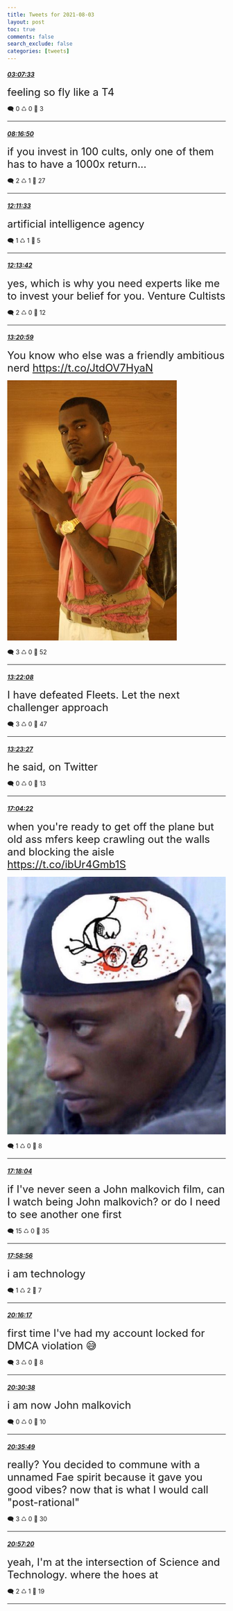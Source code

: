 ```yaml
---
title: Tweets for 2021-08-03
layout: post
toc: true
comments: false
search_exclude: false
categories: [tweets]
---
```



#### <a href = "https://twitter.com/deepfates/status/1422484269725855744">*03:07:33*</a>

<font size="5">feeling so fly like a T4</font>



🗨️ 0 ♺ 0 🤍  3   

---
    
#### <a href = "https://twitter.com/deepfates/status/1422562106013007872">*08:16:50*</a>

<font size="5">if you invest in 100 cults, only one of them has to have a 1000x return...</font>



🗨️ 2 ♺ 1 🤍  27   

---
    
#### <a href = "https://twitter.com/deepfates/status/1422621175713173504">*12:11:33*</a>

<font size="5">artificial intelligence agency</font>



🗨️ 1 ♺ 1 🤍  5   

---
    
#### <a href = "https://twitter.com/deepfates/status/1422621713834168322">*12:13:42*</a>

<font size="5">yes, which is why you need experts like me to invest your belief for you. Venture Cultists</font>



🗨️ 2 ♺ 0 🤍  12   

---
    
#### <a href = "https://twitter.com/deepfates/status/1422638645161467910">*13:20:59*</a>

<font size="5">You know who else was a friendly ambitious nerd  https://t.co/JtdOV7HyaN</font>

![image from twitter](/images/E746TvtWYAkBbc2.jpg)


🗨️ 3 ♺ 0 🤍  52   

---
    
#### <a href = "https://twitter.com/deepfates/status/1422638936493641740">*13:22:08*</a>

<font size="5">I have defeated Fleets. Let the next challenger approach</font>



🗨️ 3 ♺ 0 🤍  47   

---
    
#### <a href = "https://twitter.com/deepfates/status/1422639269785571332">*13:23:27*</a>

<font size="5">he said, on Twitter</font>



🗨️ 0 ♺ 0 🤍  13   

---
    
#### <a href = "https://twitter.com/deepfates/status/1422694862839697409">*17:04:22*</a>

<font size="5">when you're ready to get off the plane but old ass mfers keep crawling out the walls and blocking the aisle  https://t.co/ibUr4Gmb1S</font>

![image from twitter](/images/E75tcC7XsAILTOX.jpg)


🗨️ 1 ♺ 0 🤍  8   

---
    
#### <a href = "https://twitter.com/deepfates/status/1422698311778177024">*17:18:04*</a>

<font size="5">if I've never seen a John malkovich film, can I watch being John malkovich? or do I need to see another one first</font>



🗨️ 15 ♺ 0 🤍  35   

---
    
#### <a href = "https://twitter.com/deepfates/status/1422708596098228227">*17:58:56*</a>

<font size="5">i am technology</font>



🗨️ 1 ♺ 2 🤍  7   

---
    
#### <a href = "https://twitter.com/deepfates/status/1422743161345134593">*20:16:17*</a>

<font size="5">first time I've had my account locked for DMCA violation 😅</font>



🗨️ 3 ♺ 0 🤍  8   

---
    
#### <a href = "https://twitter.com/deepfates/status/1422746771072159746">*20:30:38*</a>

<font size="5">i am now John malkovich</font>



🗨️ 0 ♺ 0 🤍  10   

---
    
#### <a href = "https://twitter.com/deepfates/status/1422748077954412545">*20:35:49*</a>

<font size="5">really? You decided to commune with a unnamed Fae spirit because it gave you good vibes?   now that is what I would call "post-rational"</font>



🗨️ 3 ♺ 0 🤍  30   

---
    
#### <a href = "https://twitter.com/deepfates/status/1422753491664052226">*20:57:20*</a>

<font size="5">yeah, I'm at the intersection of Science and Technology. where the hoes at</font>



🗨️ 2 ♺ 1 🤍  19   

---
    
            


